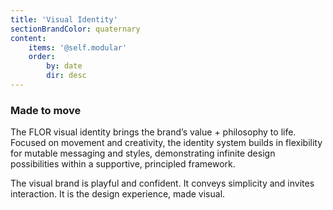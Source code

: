 ```yaml
---
title: 'Visual Identity'
sectionBrandColor: quaternary
content:
    items: '@self.modular'
    order:
        by: date
        dir: desc
---
```


### Made to move

The FLOR visual identity brings the brand’s value + philosophy to life. Focused on movement and creativity, the identity system builds in flexibility for mutable messaging and styles, demonstrating infinite design possibilities within a supportive, principled framework. 

The visual brand is playful and confident. It conveys simplicity and invites interaction. It is the design experience, made visual. 